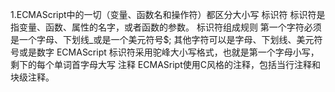 1.ECMAScript中的一切（变量、函数名和操作符）都区分大小写
标识符
	标识符是指变量、函数、属性的名字，或者函数的参数。
标识符组成规则
	第一个字符必须是一个字母、下划线_或是一个美元符号$;
其他字符可以是字母、下划线、美元符号或是数字
ECMAScript 标识符采用驼峰大小写格式，也就是第一个字母小写，剩下的每个单词首字母大写
注释
	ECMASript使用C风格的注释，包括当行注释和块级注释。
